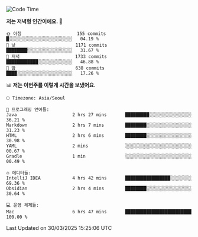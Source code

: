   <!--START_SECTION:waka-->
![Code Time](http://img.shields.io/badge/Code%20Time-531%20hrs%203%20mins-blue)

**저는 저녁형 인간이에요. 🦉** 

```text
🌞 아침                     155 commits         █░░░░░░░░░░░░░░░░░░░░░░░░   04.19 % 
🌆 낮　                     1171 commits        ████████░░░░░░░░░░░░░░░░░   31.67 % 
🌃 저녁                     1733 commits        ████████████░░░░░░░░░░░░░   46.88 % 
🌙 밤　                     638 commits         ████░░░░░░░░░░░░░░░░░░░░░   17.26 % 
```


📊 **저는 이번주를 이렇게 시간을 보냈어요.** 

```text
🕑︎ Timezone: Asia/Seoul

💬 프로그래밍 언어들: 
Java                     2 hrs 27 mins       █████████░░░░░░░░░░░░░░░░   36.21 % 
Markdown                 2 hrs 7 mins        ████████░░░░░░░░░░░░░░░░░   31.23 % 
HTML                     2 hrs 6 mins        ████████░░░░░░░░░░░░░░░░░   30.98 % 
YAML                     2 mins              ░░░░░░░░░░░░░░░░░░░░░░░░░   00.67 % 
Gradle                   1 min               ░░░░░░░░░░░░░░░░░░░░░░░░░   00.49 % 

🔥 에디터들: 
IntelliJ IDEA            4 hrs 42 mins       █████████████████░░░░░░░░   69.36 % 
Obsidian                 2 hrs 4 mins        ████████░░░░░░░░░░░░░░░░░   30.64 % 

💻 운영 체제들: 
Mac                      6 hrs 47 mins       █████████████████████████   100.00 % 
```


 Last Updated on 30/03/2025 15:25:06 UTC
<!--END_SECTION:waka-->
